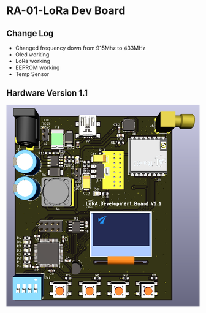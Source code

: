 # RA-01-LoRa Dev Board

## Change Log
- Changed frequency down from 915Mhz to 433MHz
- Oled working
- LoRa working
- EEPROM working
- Temp Sensor

## Hardware Version 1.1
![alt text](https://github.com/SpyrosCpt/RA-01-LoRa/blob/master/Hardware/3d%20model.png)
